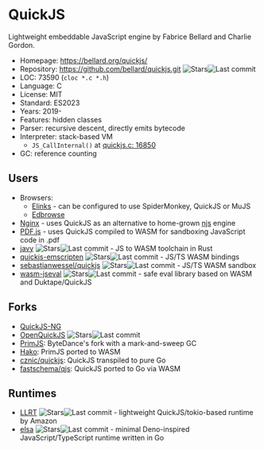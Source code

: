# QuickJS

Lightweight embeddable JavaScript engine by Fabrice Bellard and Charlie Gordon.

* Homepage:                     https://bellard.org/quickjs/
* Repository:                   https://github.com/bellard/quickjs.git <span class="shields"><img src="https://img.shields.io/github/stars/bellard/quickjs?label=&style=flat-square" alt="Stars" title="Stars"><img src="https://img.shields.io/github/last-commit/bellard/quickjs?label=&style=flat-square" alt="Last commit" title="Last commit"></span>
* LOC:                          73590 (`cloc *.c *.h`)
* Language:                     C
* License:                      MIT
* Standard:                     ES2023
* Years:                        2019-
* Features:                     hidden classes
* Parser:                       recursive descent, directly emits bytecode
* Interpreter:                  stack-based VM
  * `JS_CallInternal()` at [quickjs.c: 16850](https://github.com/bellard/quickjs/blob/master/quickjs.c#L16850)
* GC:                           reference counting

## Users

* Browsers:
  * [Elinks](https://github.com/rkd77/elinks) - can be configured to use SpiderMonkey, QuickJS or MuJS
  * [Edbrowse](https://edbrowse.org/)
* [Nginx](https://github.com/nginx/njs) - uses QuickJS as an alternative to home-grown [njs](njs.md) engine
* [PDF.js](https://github.com/mozilla/pdf.js/tree/master/external/quickjs) - uses QuickJS compiled to WASM for sandboxing JavaScript code in .pdf
* [javy](https://github.com/bytecodealliance/javy.git) <span class="shields"><img src="https://img.shields.io/github/stars/bytecodealliance/javy?label=&style=flat-square" alt="Stars" title="Stars"><img src="https://img.shields.io/github/last-commit/bytecodealliance/javy?label=&style=flat-square" alt="Last commit" title="Last commit"></span> - JS to WASM toolchain in Rust
* [quickjs-emscripten](https://github.com/justjake/quickjs-emscripten) <span class="shields"><img src="https://img.shields.io/github/stars/justjake/quickjs-emscripten?label=&style=flat-square" alt="Stars" title="Stars"><img src="https://img.shields.io/github/last-commit/justjake/quickjs-emscripten?label=&style=flat-square" alt="Last commit" title="Last commit"></span> - JS/TS WASM bindings
* [sebastianwessel/quickjs](https://github.com/sebastianwessel/quickjs) <span class="shields"><img src="https://img.shields.io/github/stars/sebastianwessel/quickjs?label=&style=flat-square" alt="Stars" title="Stars"><img src="https://img.shields.io/github/last-commit/sebastianwessel/quickjs?label=&style=flat-square" alt="Last commit" title="Last commit"></span> - JS/TS WASM sandbox
* [wasm-jseval](https://github.com/maple3142/wasm-jseval) <span class="shields"><img src="https://img.shields.io/github/stars/maple3142/wasm-jseval?label=&style=flat-square" alt="Stars" title="Stars"><img src="https://img.shields.io/github/last-commit/maple3142/wasm-jseval?label=&style=flat-square" alt="Last commit" title="Last commit"></span> - safe eval library based on WASM and Duktape/QuickJS

## Forks

* [QuickJS-NG](quickjs-ng.md)
* [OpenQuickJS](https://github.com/OpenQuickJS/quickjs) <span class="shields"><img src="https://img.shields.io/github/stars/OpenQuickJS/quickjs?label=&style=flat-square" alt="Stars" title="Stars"><img src="https://img.shields.io/github/last-commit/OpenQuickJS/quickjs?label=&style=flat-square" alt="Last commit" title="Last commit"></span>
* [PrimJS](primjs.md): ByteDance's fork with a mark-and-sweep GC
* [Hako](hako.md): PrimJS ported to WASM
* [cznic/quickjs](cznic-quickjs.md): QuickJS transpiled to pure Go
* [fastschema/qjs](https://github.com/fastschema/qjs): QuickJS ported to Go via WASM

## Runtimes

* [LLRT](https://github.com/awslabs/llrt) <span class="shields"><img src="https://img.shields.io/github/stars/awslabs/llrt?label=&style=flat-square" alt="Stars" title="Stars"><img src="https://img.shields.io/github/last-commit/awslabs/llrt?label=&style=flat-square" alt="Last commit" title="Last commit"></span> - lightweight QuickJS/tokio-based runtime by Amazon
* [elsa](https://github.com/elsaland/elsa) <span class="shields"><img src="https://img.shields.io/github/stars/elsaland/elsa?label=&style=flat-square" alt="Stars" title="Stars"><img src="https://img.shields.io/github/last-commit/elsaland/elsa?label=&style=flat-square" alt="Last commit" title="Last commit"></span> - minimal Deno-inspired JavaScript/TypeScript runtime written in Go
